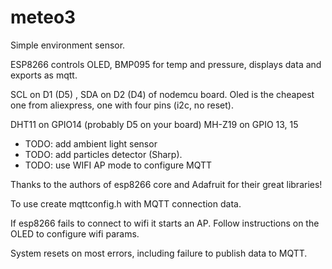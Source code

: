 # meteo3

Simple environment sensor.

ESP8266 controls OLED, BMP095 for temp and pressure, displays data and exports as mqtt.

SCL on D1 (D5) , SDA on D2 (D4) of nodemcu board.
Oled is the cheapest one from aliexpress, one with four pins (i2c, no reset).

DHT11 on GPIO14 (probably D5 on your board)
MH-Z19 on GPIO 13, 15

* TODO: add ambient light sensor
* TODO: add particles detector (Sharp).
* TODO: use WIFI  AP mode to configure MQTT


Thanks to the authors of esp8266 core and Adafruit for their great libraries!

To use create mqttconfig.h with MQTT connection data.

If esp8266 fails to connect to wifi it starts an AP. Follow instructions on the OLED to configure wifi params.

System resets on most errors, including failure to publish data to MQTT.


